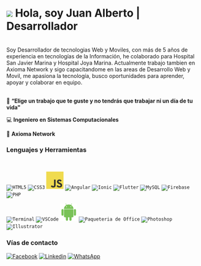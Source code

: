 # <a href="https://www.gautamkrishnar.com/"><img src="https://media.giphy.com/media/hvRJCLFzcasrR4ia7z/giphy.gif" width="30px"></a>  Hola, soy Juan Alberto | Desarrollador
<br>
Soy Desarrollador de tecnologias Web y Moviles, con más de 5 años de experiencia en tecnologías de la Información, he colaborado para Hospital San Javier Marina y Hospital Joya Marina. Actualmente trabajo tambien en Axioma Network y sigo capacitandome en las areas de Desarrollo Web y Movil, me apasiona la tecnología, busco oportunidades para aprender, apoyar y colaborar en equipo.
<br><br>

:thought_balloon: **“Elige un trabajo que te guste y no tendrás que trabajar ni un día de tu vida"**
<br>

:computer: **Ingeniero en Sistemas Computacionales**    

:briefcase: **Axioma Network**
<br>

### Lenguajes y Herramientas

<br>

<code><img title="HTML5" height="50" src="https://img.icons8.com/color/48/000000/html-5.png"/></code>
<code><img title="CSS3" height="50" src="https://img.icons8.com/color/48/000000/css3.png"/></code>
<code><img title="JavaScript" height="45" src="https://raw.githubusercontent.com/github/explore/80688e429a7d4ef2fca1e82350fe8e3517d3494d/topics/javascript/javascript.png"></code>
<code><img title="Angular" height="60" src="https://img.icons8.com/color/48/000000/angularjs.png"/></code>
<code><img title="Ionic" height="60" src="https://img.icons8.com/ios-filled/50/000000/ionic.png"/></code>
<code><img title="Flutter" height="60" src="https://img.icons8.com/color/48/000000/flutter.png"/></code>
<code><img title="MySQL" src="https://img.icons8.com/ios-filled/50/000000/mysql-logo.png"/></code>
<code><img title="Firebase" src="https://img.icons8.com/color/48/000000/firebase.png"/></code>
<code><img title="PHP" height="60" src="https://img.icons8.com/officexs/80/000000/php-logo.png"/></code>

<code><img title="Terminal" src="https://img.icons8.com/fluent/48/000000/console.png"/></code>
<code><img title="VSCode" height="50" src="https://img.icons8.com/fluent/48/000000/visual-studio-code-2019.png"/></code>
<code><img title="Android Studio" height="45" src="https://raw.githubusercontent.com/github/explore/80688e429a7d4ef2fca1e82350fe8e3517d3494d/topics/android/android.png"></code>
<code><img title="Paqueteria de Office" src="https://img.icons8.com/color/48/000000/office-365.png"/></code>
<code><img title="Photoshop" src="https://img.icons8.com/fluent/48/000000/adobe-photoshop.png"/></code>
<code><img title="Illustrator" src="https://img.icons8.com/color/48/000000/adobe-illustrator.png"/></code>
<br>

### Vías de contacto 

[<img title="Facebook" src="https://img.icons8.com/color/48/000000/facebook-new.png"/>][facebook]
[<img title="Linkedin" src="https://img.icons8.com/color/48/000000/linkedin-circled.png"/>][linkedin]
[<img title="WhatsApp" src="https://img.icons8.com/color/48/000000/whatsapp.png"/>][whatsapp]

[linkedin]: www.linkedin.com/in/jacisnerosp94
[facebook]: https://www.facebook.com/juanalberto.cisnerospacheco
[whatsapp]: https://wa.link/o3ml8b
